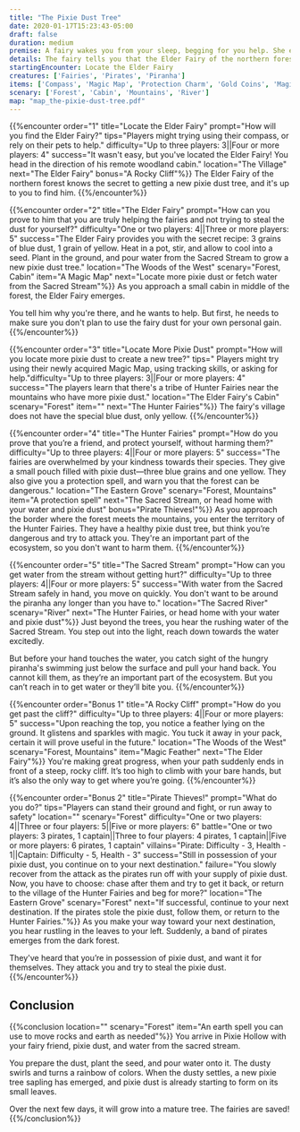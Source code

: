 ```yaml
---
title: "The Pixie Dust Tree"
date: 2020-01-17T15:23:43-05:00
draft: false
duration: medium
premise: A fairy wakes you from your sleep, begging for you help. She explains that ice from the north froze and killed their pixie dust tree. Without, she and the rest of her village will never fly again.
details: The fairy tells you that the Elder Fairy of the northern forest knows how to get a new pixie dust tree. She cannot go with you, as she does not have enough pixie dust to make the journey and is very tired. It's up to you to find him. She provides you with a compass to help you find your way.
startingEncounter: Locate the Elder Fairy
creatures: ['Fairies', 'Pirates', 'Piranha']
items: ['Compass', 'Magic Map', 'Protection Charm', 'Gold Coins', 'Magic Feather', 'Earth Spell']
scenary: ['Forest', 'Cabin', 'Mountains', 'River']
map: "map_the-pixie-dust-tree.pdf"
---
```


{{%encounter order="1" title="Locate the Elder Fairy" prompt="How will you find the Elder Fairy?" tips="Players might trying using their compass, or rely on their pets to help." difficulty="Up to three players: 3||Four or more players: 4" success="It wasn't easy, but you've located the Elder Fairy! You head in the direction of his remote woodland cabin." location="The Village" next="The Elder Fairy" bonus="A Rocky Cliff"%}}
The Elder Fairy of the northern forest knows the secret to getting a new pixie dust tree, and it's up to you to find him.
{{%/encounter%}}

{{%encounter order="2" title="The Elder Fairy" prompt="How can you prove to him that you are truly helping the fairies and not trying to steal the dust for yourself?" difficulty="One or two players: 4||Three or more players: 5" success="The Elder Fairy provides you with the secret recipe: 3 grains of blue dust, 1 grain of yellow. Heat in a pot, stir, and allow to cool into a seed. Plant in the ground, and pour water from the Sacred Stream to grow a new pixie dust tree." location="The Woods of the West" scenary="Forest, Cabin" item="A Magic Map" next="Locate more pixie dust or fetch water from the Sacred Stream"%}}
As you approach a small cabin in middle of the forest, the Elder Fairy emerges.

You tell him why you're there, and he wants to help. But first, he needs to make sure you don't plan to use the fairy dust for your own personal gain.
{{%/encounter%}}

{{%encounter order="3" title="Locate More Pixie Dust" prompt="How will you locate more pixie dust to create a new tree?" tips=" Players might try using their newly acquired Magic Map, using tracking skills, or asking for help."difficulty="Up to three players: 3||Four or more players: 4"  success="The players learn that there's a tribe of Hunter Fairies near the mountains who have more pixie dust." location="The Elder Fairy's Cabin" scenary="Forest" item="" next="The Hunter Fairies"%}}
The fairy's village does not have the special blue dust, only yellow.
{{%/encounter%}}

{{%encounter order="4" title="The Hunter Fairies" prompt="How do you prove that you’re a friend, and protect yourself, without harming them?" difficulty="Up to three players: 4||Four or more players: 5" success="The fairies are overwhelmed by your kindness towards their species. They give a small pouch filled with pixie dust&mdash;three blue grains and one yellow. They also give you a protection spell, and warn you that the forest can be dangerous." location="The Eastern Grove" scenary="Forest, Mountains" item="A protection spell" next="The Sacred Stream, or head home with your water and pixie dust" bonus="Pirate Thieves!"%}}
As you approach the border where the forest meets the mountains, you enter the territory of the Hunter Fairies. They have a healthy pixie dust tree, but think you’re dangerous and try to attack you. They're an important part of the ecosystem, so you don't want to harm them.
{{%/encounter%}}

{{%encounter order="5" title="The Sacred Stream" prompt="How can you get water from the stream without getting hurt?" difficulty="Up to three players: 4||Four or more players: 5" success="With water from the Sacred Stream safely in hand, you move on quickly. You don't want to be around the piranha any longer than you have to." location="The Sacred River" scenary="River" next="The Hunter Fairies, or head home with your water and pixie dust"%}}
Just beyond the trees, you hear the rushing water of the Sacred Stream. You step out into the light, reach down towards the water excitedly.

But before your hand touches the water, you catch sight of the hungry piranha's swimming just below the surface and pull your hand back. You cannot kill them, as they’re an important part of the ecosystem. But you can’t reach in to get water or they’ll bite you.
{{%/encounter%}}

{{%encounter order="Bonus 1" title="A Rocky Cliff" prompt="How do you get past the cliff?" difficulty="Up to three players: 4||Four or more players: 5" success="Upon reaching the top, you notice a feather lying on the ground. It glistens and sparkles with magic. You tuck it away in your pack, certain it will prove useful in the future." location="The Woods of the West" scenary="Forest, Mountains" item="Magic Feather" next="The Elder Fairy"%}}
You're making great progress, when your path suddenly ends in front of a steep, rocky cliff. It’s too high to climb with your bare hands, but it’s also the only way to get where you’re going.
{{%/encounter%}}

{{%encounter order="Bonus 2" title="Pirate Thieves!" prompt="What do you do?" tips="Players can stand their ground and fight, or run away to safety" location="" scenary="Forest" difficulty="One or two players: 4||Three or four players: 5||Five or more players: 6" battle="One or two players: 3 pirates, 1 captain||Three to four players: 4 pirates, 1 captain||Five or more players: 6 pirates, 1 captain" villains="Pirate: Difficulty - 3, Health - 1||Captain: Difficulty - 5, Health - 3" success="Still in possession of your pixie dust, you continue on to your next destination." failure="You slowly recover from the attack as the pirates run off with your supply of pixie dust. Now, you have to choose: chase after them and try to get it back, or return to the village of the Hunter Fairies and beg for more?" location="The Eastern Grove" scenary="Forest" next="If successful, continue to your next destination. If the pirates stole the pixie dust, follow them, or return to the Hunter Fairies."%}}
As you make your way toward your next destination, you hear rustling in the leaves to your left. Suddenly, a band of pirates emerges from the dark forest.

They've heard that you’re in possession of pixie dust, and want it for themselves. They attack you and try to steal the pixie dust.
{{%/encounter%}}

## Conclusion

{{%conclusion location="" scenary="Forest" item="An earth spell you can use to move rocks and earth as needed"%}}
You arrive in Pixie Hollow with your fairy friend, pixie dust, and water from the sacred stream.

You prepare the dust, plant the seed, and pour water onto it. The dusty swirls and turns a rainbow of colors. When the dusty settles, a new pixie tree sapling has emerged, and pixie dust is already starting to form on its small leaves.

Over the next few days, it will grow into a mature tree. The fairies are saved!
{{%/conclusion%}}